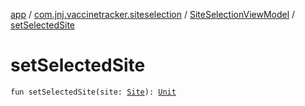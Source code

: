 [app](../../index.md) / [com.jnj.vaccinetracker.siteselection](../index.md) / [SiteSelectionViewModel](index.md) / [setSelectedSite](./set-selected-site.md)

# setSelectedSite

`fun setSelectedSite(site: `[`Site`](../../com.jnj.vaccinetracker.common.data.models.api.response/-site/index.md)`): `[`Unit`](https://kotlinlang.org/api/latest/jvm/stdlib/kotlin/-unit/index.html)